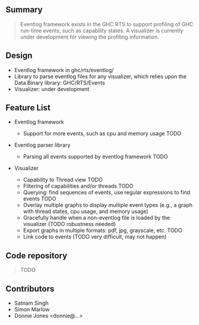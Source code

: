 ## Summary

>
> Eventlog framework exists in the GHC RTS to support profiling of GHC run-time events, such as capability states.  A visualizer is currently under development for viewing the profiling information.

## Design

- Eventlog framework in ghc/rts/eventlog/
- Library to parse eventlog files for any visualizer, which relies upon the Data.Binary library: GHC/RTS/Events
- Visualizer: under development

## Feature List

- Eventlog framework

  - Support for more events, such as cpu and memory usage TODO
- Eventlog parser library

  - Parsing all events supported by eventlog framework TODO
- Visualizer 

  - Capability to Thread view TODO
  - Filtering of capabilities and/or threads TODO
  - Querying: find sequences of events, use regular expressions to find events TODO
  - Overlay multiple graphs to display multiple event types (e.g., a graph with thread states, cpu usage, and memory usage)
  - Gracefully handle when a non-eventlog file is loaded by the visualizer (TODO robustness needed)
  - Export graphs in multiple formats: pdf, jpg, grayscale, etc. TODO
  - Link code to events (TODO very difficult, may not happen)

## Code repository

> TODO

## Contributors

- Satnam Singh
- Simon Marlow
- Donnie Jones \<donnie@…\>
